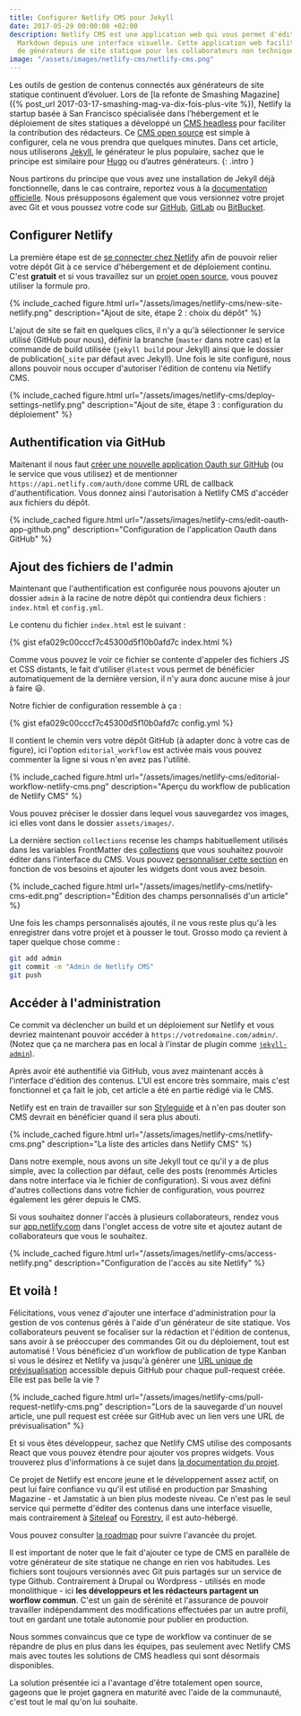 ```yaml
---
title: Configurer Netlify CMS pour Jekyll
date: 2017-05-29 00:00:00 +02:00
description: Netlify CMS est une application web qui vous permet d'éditer vos fichiers
  Markdown depuis une interface visuelle. Cette application web facilite l'utilisation
  de générateurs de site statique pour les collaborateurs non techniques.
image: "/assets/images/netlify-cms/netlify-cms.png"
---
```


Les outils de gestion de contenus connectés aux générateurs de site statique
continuent d’évoluer. Lors de [la refonte de Smashing Magazine]({% post_url
2017-03-17-smashing-mag-va-dix-fois-plus-vite %}), Netlify la startup basée à
San Francisco spécialisée dans l’hébergement et le déploiement de sites
statiques a développé un [CMS headless](https://www.netlifycms.org/) pour
faciliter la contribution des rédacteurs. Ce [CMS open
source](https://www.netlify.com/blog/2017/03/17/an-open-source-cms-with-a-git-centric-workflow/)
est simple à configurer, cela ne vous prendra que quelques minutes. Dans cet
article, nous utiliserons [Jekyll](https://jekyllrb.com/), le générateur le plus
populaire, sachez que le principe est similaire pour [Hugo](https://gohugo.io/)
ou d’autres générateurs.
{: .intro }

Nous partirons du principe que vous avez une installation de Jekyll déjà
fonctionnelle, dans le cas contraire, reportez vous à la [documentation
officielle](https://jekyllrb.com/docs/installation/). Nous présupposons
également que vous versionnez votre projet avec Git et vous poussez votre code
sur [GitHub](https://github.com), [GitLab](https://gitlab.com) ou
[BitBucket](https://bitbucket.org/).

## Configurer Netlify

La première étape est de [se connecter chez
Netlify](https://app.netlify.com/signup) afin de pouvoir relier votre dépôt Git
à ce service d'hébergement et de déploiement continu. C'est **gratuit** et si
vous travaillez sur un [projet open source](https://www.netlify.com/open-source/),
vous pouvez utiliser la formule pro.

{% include_cached figure.html url="/assets/images/netlify-cms/new-site-netlify.png"
description="Ajout de site, étape 2 : choix du dépôt" %}

L'ajout de site se fait en quelques clics, il n'y a qu'à sélectionner le service
utilisé (GitHub pour nous), définir la branche (`master` dans notre cas) et la
commande de build utilisée (`jekyll build` pour Jekyll) ainsi que le dossier de
publication(`_site` par défaut avec Jekyll). Une fois le site configuré, nous
allons pouvoir nous occuper d'autoriser l'édition de contenu via Netlify CMS.

{% include_cached figure.html
url="/assets/images/netlify-cms/deploy-settings-netlify.png" description="Ajout
de site, étape 3 : configuration du déploiement" %}

## Authentification via GitHub

Maitenant il nous faut [créer une nouvelle application Oauth sur
GitHub](https://github.com/settings/applications/new) (ou le service que vous
utilisez) et de mentionner `https://api.netlify.com/auth/done` comme URL de
callback d'authentification. Vous donnez ainsi l'autorisation à Netlify CMS
d'accéder aux fichiers du dépôt.

{% include_cached figure.html
url="/assets/images/netlify-cms/edit-oauth-app-github.png"
description="Configuration de l'application Oauth dans GitHub" %}

## Ajout des fichiers de l'admin

Maintenant que l'authentification est configurée nous pouvons ajouter un dossier
`admin` à la racine de notre dépôt qui contiendra deux fichiers : `index.html`
et `config.yml`.

Le contenu du fichier `index.html` est le suivant : 

{% gist efa029c00cccf7c45300d5f10b0afd7c index.html %}

Comme vous pouvez le voir ce fichier se contente d'appeler des fichiers JS et
CSS distants, le fait d'utiliser `@latest` vous permet de bénéficier
automatiquement de la dernière version, il n'y aura donc aucune mise à jour à
faire 😃.

Notre fichier de configuration ressemble à ça :

{% gist efa029c00cccf7c45300d5f10b0afd7c config.yml %}

Il contient le chemin vers votre dépôt GitHub (à adapter donc à votre cas de
figure), ici l'option `editorial_workflow` est activée mais vous pouvez
commenter la ligne si vous n'en avez pas l'utilité.

{% include_cached figure.html
url="/assets/images/netlify-cms/editorial-workflow-netlify-cms.png"
description="Aperçu du workflow de publication de Netlify CMS" %}

Vous pouvez préciser le dossier dans lequel vous sauvegardez vos images, ici
elles vont dans le dossier `assets/images/`.

La dernière section `collections` recense les champs habituellement utilisés
dans les variables FrontMatter des
[collections](https://jekyllrb.com/docs/collections/) que vous souhaitez pouvoir
éditer dans l'interface du CMS. Vous pouvez [personnaliser cette
section](https://github.com/netlify/netlify-cms/blob/master/docs/quick-start.md#collections)
en fonction de vos besoins et ajouter les widgets dont vous avez besoin.

{% include_cached figure.html url="/assets/images/netlify-cms/netlify-cms-edit.png"
description="Édition des champs personnalisés d'un article" %}

Une fois les champs personnalisés ajoutés, il ne vous reste plus qu'à les
enregistrer dans votre projet et à pousser le tout. Grosso modo ça revient à
taper quelque chose comme :

```sh
git add admin
git commit -m "Admin de Netlify CMS"
git push
```

## Accéder à l'administration

Ce commit va déclencher un build et un déploiement sur Netlify et vous devriez
maintenant pouvoir accéder à `https://votredomaine.com/admin/`. (Notez que ça ne
marchera pas en local à l'instar de plugin comme
[`jekyll-admin`](https://github.com/jekyll/jekyll-admin)).

Après avoir été authentifié via GitHub, vous avez maintenant accès à l'interface
d'édition des contenus. L'UI est encore très sommaire, mais c'est fonctionnel et
ça fait le job, cet article a été en partie rédigé via le CMS.

Netlify est en train de travailler sur son
[Styleguide](https://styleguide.netlify.com/) et à n'en pas douter son CMS
devrait en bénéficier quand il sera plus abouti.

{% include_cached figure.html url="/assets/images/netlify-cms/netlify-cms.png"
description="La liste des articles dans Netlify CMS" %}

Dans notre exemple, nous avons un site Jekyll tout ce qu'il y a de plus simple,
avec la collection par défaut, celle des posts (renommés Articles dans notre
interface via le fichier de configuration). Si vous avez défini d'autres
collections dans votre fichier de configuration, vous pourrez également les
gérer depuis le CMS.

Si vous souhaitez donner l'accès à plusieurs collaborateurs, rendez vous sur
[app.netlify.com](https://app.netlify.com/) dans l'onglet access de votre site
et ajoutez autant de collaborateurs que vous le souhaitez.

{% include_cached figure.html url="/assets/images/netlify-cms/access-netlify.png"
description="Configuration de l'accès au site Netlify" %}

## Et voilà !

Félicitations, vous venez d'ajouter une interface d'administration pour la
gestion de vos contenus gérés à l'aide d'un générateur de site statique. Vos
collaborateurs peuvent se focaliser sur la rédaction et l'édition de contenus,
sans avoir à se préoccuper des commandes Git ou du déploiement, tout est
automatisé ! Vous bénéficiez d'un workflow de publication de type Kanban si vous
le désirez et Netlify va jusqu'à génèrer une [URL unique de
prévisualisation](https://www.youtube.com/watch?v=s_4UL9oAcVE) accessible depuis
GitHub pour chaque pull-request créée. Elle est pas belle la vie ?

{% include_cached figure.html
url="/assets/images/netlify-cms/pull-request-netlify-cms.png" description="Lors
de la sauvegarde d'un nouvel article, une pull request est créée sur GitHub avec
un lien vers une URL de prévisualisation" %}

Et si vous êtes développeur, sachez que Netlify CMS utilise des composants React
que vous pouvez étendre pour ajouter vos propres widgets. Vous trouverez plus
d'informations à ce sujet dans [la documentation du
projet](https://www.netlifycms.org/docs/).

Ce projet de Netlify est encore jeune et le développement assez actif, on peut
lui faire confiance vu qu'il est utilisé en production par Smashing Magazine -
et Jamstatic à un bien plus modeste niveau. Ce n'est pas le seul service qui
permette d'éditer des contenus dans une interface visuelle, mais contrairement à
[Siteleaf](https://siteleaf.com) ou [Forestry](https://forestry.io), il est
auto-hébergé.

Vous pouvez consulter [la
roadmap](https://github.com/netlify/netlify-cms/projects/3) pour suivre
l'avancée du projet.

Il est important de noter que le fait d'ajouter ce type de CMS en parallèle de
votre générateur de site statique ne change en rien vos habitudes. Les fichiers
sont toujours versionnés avec Git puis partagés sur un service de type Github.
Contrairement à Drupal ou Wordpress - utilisés en mode monolithique - ici **les
développeurs et les rédacteurs partagent un worflow commun**. C'est un gain de
sérénité et l'assurance de pouvoir travailler indépendamment des modifications
effectuées par un autre profil, tout en gardant une totale autonomie pour
publier en production.

Nous sommes convaincus que ce type de workflow va continuer de se répandre de
plus en plus dans les équipes, pas seulement avec Netlify CMS mais avec toutes
les solutions de CMS headless qui sont désormais disponibles.

La solution présentée ici a l'avantage d'être totalement open source, gageons
que le projet gagnera en maturité avec l'aide de la communauté, c'est tout le
mal qu'on lui souhaite.
